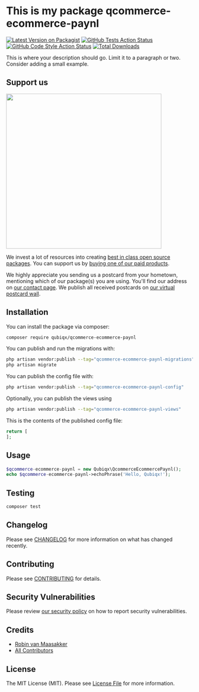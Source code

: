 # This is my package qcommerce-ecommerce-paynl

[![Latest Version on Packagist](https://img.shields.io/packagist/v/qubiqx/qcommerce-ecommerce-paynl.svg?style=flat-square)](https://packagist.org/packages/qubiqx/qcommerce-ecommerce-paynl)
[![GitHub Tests Action Status](https://img.shields.io/github/workflow/status/qubiqx/qcommerce-ecommerce-paynl/run-tests?label=tests)](https://github.com/qubiqx/qcommerce-ecommerce-paynl/actions?query=workflow%3Arun-tests+branch%3Amain)
[![GitHub Code Style Action Status](https://img.shields.io/github/workflow/status/qubiqx/qcommerce-ecommerce-paynl/Check%20&%20fix%20styling?label=code%20style)](https://github.com/qubiqx/qcommerce-ecommerce-paynl/actions?query=workflow%3A"Check+%26+fix+styling"+branch%3Amain)
[![Total Downloads](https://img.shields.io/packagist/dt/qubiqx/qcommerce-ecommerce-paynl.svg?style=flat-square)](https://packagist.org/packages/qubiqx/qcommerce-ecommerce-paynl)

This is where your description should go. Limit it to a paragraph or two. Consider adding a small example.

## Support us

[<img src="https://github-ads.s3.eu-central-1.amazonaws.com/qcommerce-ecommerce-paynl.jpg?t=1" width="419px" />](https://spatie.be/github-ad-click/qcommerce-ecommerce-paynl)

We invest a lot of resources into creating [best in class open source packages](https://spatie.be/open-source). You can support us by [buying one of our paid products](https://spatie.be/open-source/support-us).

We highly appreciate you sending us a postcard from your hometown, mentioning which of our package(s) you are using. You'll find our address on [our contact page](https://spatie.be/about-us). We publish all received postcards on [our virtual postcard wall](https://spatie.be/open-source/postcards).

## Installation

You can install the package via composer:

```bash
composer require qubiqx/qcommerce-ecommerce-paynl
```

You can publish and run the migrations with:

```bash
php artisan vendor:publish --tag="qcommerce-ecommerce-paynl-migrations"
php artisan migrate
```

You can publish the config file with:

```bash
php artisan vendor:publish --tag="qcommerce-ecommerce-paynl-config"
```

Optionally, you can publish the views using

```bash
php artisan vendor:publish --tag="qcommerce-ecommerce-paynl-views"
```

This is the contents of the published config file:

```php
return [
];
```

## Usage

```php
$qcommerce-ecommerce-paynl = new Qubiqx\QcommerceEcommercePaynl();
echo $qcommerce-ecommerce-paynl->echoPhrase('Hello, Qubiqx!');
```

## Testing

```bash
composer test
```

## Changelog

Please see [CHANGELOG](CHANGELOG.md) for more information on what has changed recently.

## Contributing

Please see [CONTRIBUTING](.github/CONTRIBUTING.md) for details.

## Security Vulnerabilities

Please review [our security policy](../../security/policy) on how to report security vulnerabilities.

## Credits

- [Robin van Maasakker](https://github.com/Qubiqx)
- [All Contributors](../../contributors)

## License

The MIT License (MIT). Please see [License File](LICENSE.md) for more information.
